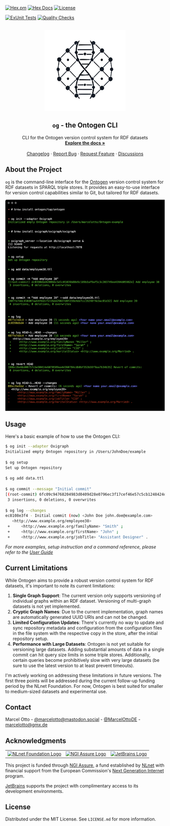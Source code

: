 [![Hex.pm](https://img.shields.io/hexpm/v/ontogen_cli.svg?style=flat-square)](https://hex.pm/packages/ontogen_cli)
[![Hex Docs](https://img.shields.io/badge/hex-docs-lightgreen.svg)](https://hexdocs.pm/ontogen_cli/)
[![License](https://img.shields.io/hexpm/l/ontogen_cli.svg)](https://github.com/ontogen/cli/blob/main/LICENSE.md)

[![ExUnit Tests](https://github.com/ontogen/cli/actions/workflows/elixir-build-and-test.yml/badge.svg)](https://github.com/ontogen/cli/actions/workflows/elixir-build-and-test.yml)
[![Quality Checks](https://github.com/ontogen/cli/actions/workflows/elixir-quality-checks.yml/badge.svg)](https://github.com/ontogen/cli/actions/workflows/elixir-quality-checks.yml)

<br />
<div align="center">
  <a href="https://ontogen.io">
    <img src="logo.png" alt="Logo" width="256" height="256">
  </a>

<h2 align="center"><code>og</code> - the Ontogen CLI</h2>

  <p align="center">
    CLI for the Ontogen version control system for RDF datasets
    <br />
    <a href="https://ontogen.io"><strong>Explore the docs »</strong></a>
    <br />
    <br />
    <a href="https://github.com/ontogen/cli/blob/main/CHANGELOG.md">Changelog</a>
    ·
    <a href="https://github.com/ontogen/cli/issues">Report Bug</a>
    ·
    <a href="https://github.com/ontogen/cli/issues">Request Feature</a>
    ·
    <a href="https://github.com/ontogen/ontogen/discussions">Discussions</a>
  </p>
</div>



## About the Project

`og` is the command-line interface for the [Ontogen](https://github.com/ontogen/ontogen) version control system for RDF datasets in SPARQL triple stores. It provides an easy-to-use interface for version control capabilities similar to Git, but tailored for RDF datasets.

<img src="screenshot.png" align="center" />



## Usage

Here's a basic example of how to use the Ontogen CLI:

```sh
$ og init --adapter Oxigraph
Initialized empty Ontogen repository in /Users/JohnDoe/example

$ og setup
Set up Ontogen repository

$ og add data.ttl

$ og commit --message "Initial commit"
[(root-commit) 6fc09c94768204983d0409d28e0796ec3f17cef46e57c5cb1248424d3922040d] Initial commit
 3 insertions, 0 deletions, 0 overwrites

$ og log --changes
ec8108e3f4 - Initial commit (now) <John Doe john.doe@example.com>
   <http://www.example.org/employee38>
 +     <http://www.example.org/familyName> "Smith" ;
 +     <http://www.example.org/firstName> "John" ;
 +     <http://www.example.org/jobTitle> "Assistant Designer" .
```

_For more examples, setup instruction and a command reference, please refer to the [User Guide](https://ontogen.io/docs/user-guide/)_


## Current Limitations

While Ontogen aims to provide a robust version control system for RDF datasets, it's important to note its current limitations:

1. **Single Graph Support**: The current version only supports versioning of individual graphs within an RDF dataset. Versioning of multi-graph datasets is not yet implemented.
2. **Cryptic Graph Names**: Due to the current implementation, graph names are automatically generated UUID URIs and can not be changed.
3. **Limited Configuration Updates**: There's currently no way to update and sync repository metadata and configuration from the configuration files in the file system with the respective copy in the store, after the initial repository setup.
4. **Performance with Large Datasets**: Ontogen is not yet suitable for versioning large datasets. Adding substantial amounts of data in a single commit can hit query size limits in some triple stores. Additionally, certain queries become prohibitively slow with very large datasets (be sure to use the latest version to at least prevent timeouts).

I'm actively working on addressing these limitations in future versions. The first three points will be addressed during the current follow-up funding period by the NLnet Foundation. For now, Ontogen is best suited for smaller to medium-sized datasets and experimental use.


## Contact

Marcel Otto - [@marcelotto@mastodon.social](https://mastodon.social/@marcelotto) - [@MarcelOttoDE](https://twitter.com/MarcelOttoDE) - marcelotto@gmx.de



## Acknowledgments

<table style="border: 0;">  
<tr>  
<td><a href="https://nlnet.nl/"><img src="https://nlnet.nl/logo/banner.svg" alt="NLnet Foundation Logo" height="100"></a></td>  
<td><a href="https://nlnet.nl/assure" ><img src="https://nlnet.nl/logo/NGI/NGIAssure.purpleblue.hex.svg" alt="NGI Assure Logo" height="150"></a></td>  
<td><a href="https://www.jetbrains.com/?from=RDF.ex"><img src="https://resources.jetbrains.com/storage/products/company/brand/logos/jb_beam.svg" alt="JetBrains Logo" height="150"></a></td>  
</tr>  
</table>  

This project is funded through [NGI Assure](https://nlnet.nl/assure), a fund established by [NLnet](https://nlnet.nl/) with financial support from the European Commission's [Next Generation Internet](https://ngi.eu/) program.

[JetBrains](https://www.jetbrains.com/?from=RDF.ex) supports the project with complimentary access to its development environments.


## License

Distributed under the MIT License. See `LICENSE.md` for more information.
